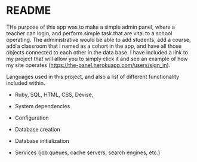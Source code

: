 # README

THe purpose of this app was to make a simple admin panel, where a teacher can login, and perform simple task that are vital to a school operating. The administrative would be able to add students, add a course, add a classroom that i named as a cohort in the app, and have all those objects connected to each other in the data base. I have included a link to my project that will allow you to simply click it and see an example of how my site operates (https://the-panel.herokuapp.com/users/sign_in).


Languages used in this project, and also a list of different functionality included within.
* Ruby, SQL, HTML, CSS, Devise, 

* System dependencies

* Configuration

* Database creation

* Database initialization

* Services (job queues, cache servers, search engines, etc.)


